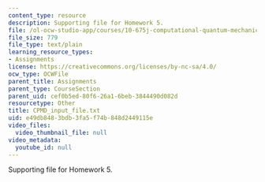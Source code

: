 ```yaml
---
content_type: resource
description: Supporting file for Homework 5.
file: /ol-ocw-studio-app/courses/10-675j-computational-quantum-mechanics-of-molecular-and-extended-systems-fall-2004/e49db8483bdb3fa5f74b848d2449115e_CPMD_input_file.txt
file_size: 779
file_type: text/plain
learning_resource_types:
- Assignments
license: https://creativecommons.org/licenses/by-nc-sa/4.0/
ocw_type: OCWFile
parent_title: Assignments
parent_type: CourseSection
parent_uid: cef0b5ed-80f6-26a1-6beb-3844490d082d
resourcetype: Other
title: CPMD_input_file.txt
uid: e49db848-3bdb-3fa5-f74b-848d2449115e
video_files:
  video_thumbnail_file: null
video_metadata:
  youtube_id: null
---
```

Supporting file for Homework 5.